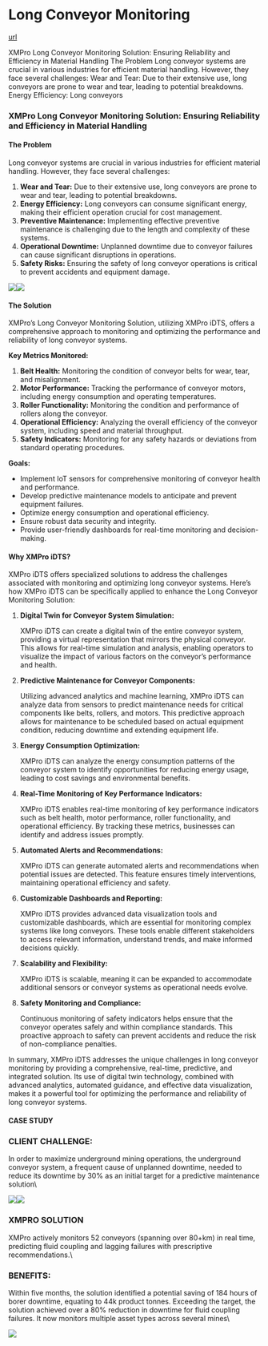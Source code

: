 # Long Conveyor Monitoring

[url](https://xmpro.com/solutions-library/case-studies,mining,use-cases/long-conveyor-monitoring/)

XMPro Long Conveyor Monitoring Solution: Ensuring Reliability and Efficiency in Material Handling The Problem Long conveyor systems are crucial in various industries for efficient material handling. However, they face several challenges: Wear and Tear: Due to their extensive use, long conveyors are prone to wear and tear, leading to potential breakdowns. Energy Efficiency: Long conveyors

### XMPro Long Conveyor Monitoring Solution: Ensuring Reliability and Efficiency in Material Handling

#### The Problem

Long conveyor systems are crucial in various industries for efficient material handling. However, they face several challenges:

1. **Wear and Tear:** Due to their extensive use, long conveyors are prone to wear and tear, leading to potential breakdowns.
2. **Energy Efficiency:** Long conveyors can consume significant energy, making their efficient operation crucial for cost management.
3. **Preventive Maintenance:** Implementing effective preventive maintenance is challenging due to the length and complexity of these systems.
4. **Operational Downtime:** Unplanned downtime due to conveyor failures can cause significant disruptions in operations.
5. **Safety Risks:** Ensuring the safety of long conveyor operations is critical to prevent accidents and equipment damage.

![](https://xmpro.com/wp-content/uploads/2023/07/Mining-Case-Study-1024x576.jpg)![](https://xmpro.com/wp-content/uploads/2023/08/Case-Study-After-1024x517.jpg)

#### The Solution

XMPro’s Long Conveyor Monitoring Solution, utilizing XMPro iDTS, offers a comprehensive approach to monitoring and optimizing the performance and reliability of long conveyor systems.

**Key Metrics Monitored:**

1. **Belt Health:** Monitoring the condition of conveyor belts for wear, tear, and misalignment.
2. **Motor Performance:** Tracking the performance of conveyor motors, including energy consumption and operating temperatures.
3. **Roller Functionality:** Monitoring the condition and performance of rollers along the conveyor.
4. **Operational Efficiency:** Analyzing the overall efficiency of the conveyor system, including speed and material throughput.
5. **Safety Indicators:** Monitoring for any safety hazards or deviations from standard operating procedures.

**Goals:**

* Implement IoT sensors for comprehensive monitoring of conveyor health and performance.
* Develop predictive maintenance models to anticipate and prevent equipment failures.
* Optimize energy consumption and operational efficiency.
* Ensure robust data security and integrity.
* Provide user-friendly dashboards for real-time monitoring and decision-making.

#### Why XMPro iDTS?

XMPro iDTS offers specialized solutions to address the challenges associated with monitoring and optimizing long conveyor systems. Here’s how XMPro iDTS can be specifically applied to enhance the Long Conveyor Monitoring Solution:

1.  **Digital Twin for Conveyor System Simulation:**

    XMPro iDTS can create a digital twin of the entire conveyor system, providing a virtual representation that mirrors the physical conveyor. This allows for real-time simulation and analysis, enabling operators to visualize the impact of various factors on the conveyor’s performance and health.
2.  **Predictive Maintenance for Conveyor Components:**

    Utilizing advanced analytics and machine learning, XMPro iDTS can analyze data from sensors to predict maintenance needs for critical components like belts, rollers, and motors. This predictive approach allows for maintenance to be scheduled based on actual equipment condition, reducing downtime and extending equipment life.
3.  **Energy Consumption Optimization:**

    XMPro iDTS can analyze the energy consumption patterns of the conveyor system to identify opportunities for reducing energy usage, leading to cost savings and environmental benefits.
4.  **Real-Time Monitoring of Key Performance Indicators:**

    XMPro iDTS enables real-time monitoring of key performance indicators such as belt health, motor performance, roller functionality, and operational efficiency. By tracking these metrics, businesses can identify and address issues promptly.
5.  **Automated Alerts and Recommendations:**

    XMPro iDTS can generate automated alerts and recommendations when potential issues are detected. This feature ensures timely interventions, maintaining operational efficiency and safety.
6.  **Customizable Dashboards and Reporting:**

    XMPro iDTS provides advanced data visualization tools and customizable dashboards, which are essential for monitoring complex systems like long conveyors. These tools enable different stakeholders to access relevant information, understand trends, and make informed decisions quickly.
7.  **Scalability and Flexibility:**

    XMPro iDTS is scalable, meaning it can be expanded to accommodate additional sensors or conveyor systems as operational needs evolve.
8.  **Safety Monitoring and Compliance:**

    Continuous monitoring of safety indicators helps ensure that the conveyor operates safely and within compliance standards. This proactive approach to safety can prevent accidents and reduce the risk of non-compliance penalties.

In summary, XMPro iDTS addresses the unique challenges in long conveyor monitoring by providing a comprehensive, real-time, predictive, and integrated solution. Its use of digital twin technology, combined with advanced analytics, automated guidance, and effective data visualization, makes it a powerful tool for optimizing the performance and reliability of long conveyor systems.

#### CASE STUDY

### CLIENT CHALLENGE:

In order to maximize underground mining operations, the underground conveyor system, a frequent cause of unplanned downtime, needed to reduce its downtime by 30% as an initial target for a predictive maintenance solution\


![](https://xmpro.com/wp-content/uploads/2023/08/Case-Study-Image-1.jpg)![](https://xmpro.com/wp-content/uploads/2023/08/Case-Study-Before-1024x516.jpg)

### XMPRO SOLUTION

XMPro actively monitors 52 conveyors (spanning over 80+km) in real time, predicting fluid coupling and lagging failures with prescriptive recommendations.\


### BENEFITS:

Within five months, the solution identified a potential saving of 184 hours of borer downtime, equating to 44k product tonnes. Exceeding the target, the solution achieved over a 80% reduction in downtime for fluid coupling failures. It now monitors multiple asset types across several mines\


![](https://xmpro.com/wp-content/uploads/2023/08/Case-Study-After-1024x517.jpg)

